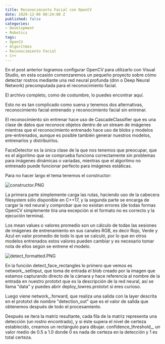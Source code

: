 ```yaml
---
title: Reconocimiento Facial con OpenCV
date: 2020-12-06 08:24:00 Z
published: false
categories:
- Development
- Robotics
tags:
- OpenCV
- Algoritmos
- Reconocimiento Facial
- C++
---
```


En el post anterior logramos configurar OpenCV para utilizarlo con Visual Studio, en esta ocasión comenzaremos un pequeño proyecto sobre cómo detectar rostros mediante una red neural profunda (dnn o Deep Neural Network) precomputada para el reconocimiento facial.

El archivo completo, como de costumbre, lo puedes encontrar aquí.

Esto no es tan complicado como suena y tenemos dos alternativas, reconocimiento facial entrenado y reconocimiento facial sin entrenar.

El reconocimiento sin entrenar hace uso de CascadeClassifier que es una clase de datos que reconoce objetos dentro de un stream de imágenes mientras que el reconocimiento entrenado hace uso de blobs y modelos pre-entrenados, aunque es posible también generar nuestros modelos, entrenarlos y distribuirlos.

FaceDetector es la única clase de la que nos tenemos que preocupar, que es el algoritmo que se comprueba funciona correctamente sin problemas para imágenes dinámicas o variadas, mientras que el algoritmo no entrenado puede funcionar perfecto para imágenes estáticas.

Para no hacer largo el tema tenemos el constructor:

![constructor.PNG](/uploads/constructor.PNG)

La primera parte simplemente carga las rutas, haciendo uso de la cabecera filesystem sólo disponible en C++17, y la segunda parte se encarga de cargar la red neural y comprobar que no existan errores (de todas formas OpenCV simplemente tira una excepción si el formato no es correcto y la ejecución termina).

Los mean values o valores promedio son un cálculo de todas las sesiones de imágenes de entrenamiento en sus canales RGB, es decir Rojo, Verde y Azul en valor promedio de todo lo que se calculó, por lo que en otros modelos entrenados estos valores pueden cambiar y es necesario tomar nota de ellos según se entrene el modelo.

![detect_formatted.PNG](/uploads/detect_formatted.PNG)

En la función detect_face_rectangles lo primero que vemos es network_.setInput, que toma de entrada el blob creado por la imagen que estamos capturando directo de la cámara y hace referencia al nombre de la entrada en nuestro prototxt que es la descripción de la red neural, así se llama "data" y puedes abrir deploy_lowres.prototxt si eres curioso.

Luego viene network_.forward, que realiza una salida con la layer descrita en el prototxt de nombre "detection_out" que es el valor de salida que obtenemos después de todo el procesamiento.

Después se itera la matriz resultante, cada fila de la matriz representa una detección (un rostro encontrado), y si éste supera el nivel de certeza establecido, creamos un rectángulo para dibujar. confidence_threshold_, un valor medio de 0.5 a 1.0 donde 0 es nada de certeza en la detección y 1 es total certeza.

